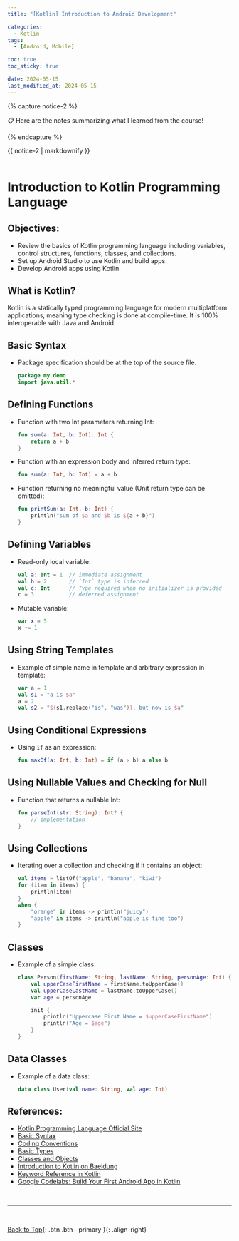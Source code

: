 ```yaml
---
title: "[Kotlin] Introduction to Android Development"

categories:
  - Kotlin
tags:
  - [Android, Mobile]

toc: true
toc_sticky: true

date: 2024-05-15
last_modified_at: 2024-05-15
---
```


{% capture notice-2 %}

📋 Here are the notes summarizing what I learned from the course!

  {% endcapture %}

<div class="notice--danger">{{ notice-2 | markdownify }}</div>

<br>

# Introduction to Kotlin Programming Language

## Objectives:
- Review the basics of Kotlin programming language including variables, control structures, functions, classes, and collections.
- Set up Android Studio to use Kotlin and build apps.
- Develop Android apps using Kotlin.

## What is Kotlin?
Kotlin is a statically typed programming language for modern multiplatform applications, meaning type checking is done at compile-time. It is 100% interoperable with Java and Android.

## Basic Syntax
- Package specification should be at the top of the source file.
  ```kotlin
  package my.demo
  import java.util.*
  ```

## Defining Functions
- Function with two Int parameters returning Int:
  ```kotlin
  fun sum(a: Int, b: Int): Int {
      return a + b
  }
  ```
- Function with an expression body and inferred return type:
  ```kotlin
  fun sum(a: Int, b: Int) = a + b
  ```
- Function returning no meaningful value (Unit return type can be omitted):
  ```kotlin
  fun printSum(a: Int, b: Int) {
      println("sum of $a and $b is ${a + b}")
  }
  ```

## Defining Variables
- Read-only local variable:
  ```kotlin
  val a: Int = 1  // immediate assignment
  val b = 2       // `Int` type is inferred
  val c: Int      // Type required when no initializer is provided
  c = 3           // deferred assignment
  ```
- Mutable variable:
  ```kotlin
  var x = 5
  x += 1
  ```

## Using String Templates
- Example of simple name in template and arbitrary expression in template:
  ```kotlin
  var a = 1
  val s1 = "a is $a"
  a = 2
  val s2 = "${s1.replace("is", "was")}, but now is $a"
  ```

## Using Conditional Expressions
- Using `if` as an expression:
  ```kotlin
  fun maxOf(a: Int, b: Int) = if (a > b) a else b
  ```

## Using Nullable Values and Checking for Null
- Function that returns a nullable Int:
  ```kotlin
  fun parseInt(str: String): Int? {
      // implementation
  }
  ```

## Using Collections
- Iterating over a collection and checking if it contains an object:
  ```kotlin
  val items = listOf("apple", "banana", "kiwi")
  for (item in items) {
      println(item)
  }
  when {
      "orange" in items -> println("juicy")
      "apple" in items -> println("apple is fine too")
  }
  ```

## Classes
- Example of a simple class:
  ```kotlin
  class Person(firstName: String, lastName: String, personAge: Int) {
      val upperCaseFirstName = firstName.toUpperCase()
      val upperCaseLastName = lastName.toUpperCase()
      var age = personAge

      init {
          println("Uppercase First Name = $upperCaseFirstName")
          println("Age = $age")
      }
  }
  ```

## Data Classes
- Example of a data class:
  ```kotlin
  data class User(val name: String, val age: Int)
  ```

## References:
- [Kotlin Programming Language Official Site](https://kotlinlang.org)
- [Basic Syntax](https://kotlinlang.org/docs/reference/basic-syntax.html)
- [Coding Conventions](https://kotlinlang.org/docs/reference/coding-conventions.html)
- [Basic Types](https://kotlinlang.org/docs/reference/basic-types.html)
- [Classes and Objects](https://kotlinlang.org/docs/reference/classes.html)
- [Introduction to Kotlin on Baeldung](https://www.baeldung.com/kotlin/intro)
- [Keyword Reference in Kotlin](https://kotlinlang.org/docs/keyword-reference.html#special-identifiers)
- [Google Codelabs: Build Your First Android App in Kotlin](https://codelabs.developers.google.com/codelabs/build-your-first-android-app-kotlin/index.html#0)

<br>

---

<br>

[Back to Top](#){: .btn .btn--primary }{: .align-right}
